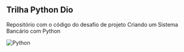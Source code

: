 ## Trilha Python Dio

 Repositório com o código do desafio de projeto Criando um Sistema Bancário com Python

   ![Python](https://img.shields.io/badge/python-3670A0?style=for-the-badge&logo=python&logoColor=ffdd54)
